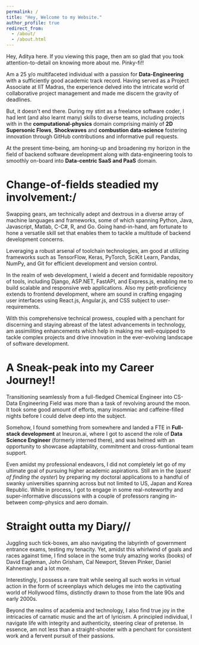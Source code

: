 ```yaml
---
permalink: /
title: "Hey, Welcome to my Website."
author_profile: true
redirect_from: 
  - /about/
  - /about.html
---
```


Hey, Aditya here. If you viewing this page, then am so glad that you took attention-to-detail on knowing more about me. Pinky-fi!! 

Am a 25 y/o multifaceted individual with a passion for **Data-Engineering** with a sufficiently good academic track record. Having served as a Project Associate at IIT Madras, the experience delved into the intricate world of collaborative project management and made me discern the gravity of deadlines. 

But, it doesn't end there. During my stint as a freelance software coder, I had lent (and also learnt many) skills to diverse teams, including projects with in the **computational-physics** domain comprising mainly of **2D Supersonic Flows**, **Shockwaves** and **combustion data-science** fostering innovation through GitHub contributions and informative pull requests. 

At the present time-being, am honing-up and broadening my horizon in the field of backend software development along with data-engineering tools to smoothly on-board into **Data-centric SaaS and PaaS** domain.

Change-of-fields steadied my involvement:/
======
Swapping gears, am technically adept and dextrous in a diverse array of machine languages and frameworks, some of which spanning Python, Java, Javascript, Matlab, C-C#, R, and Go. Going hand-in-hand, am fortunate to hone a versatile skill set that enables them to tackle a multitude of backend development concerns. 

Leveraging a robust arsenal of toolchain technologies, am good at utilizing frameworks such as TensorFlow, Keras, PyTorch, SciKit Learn, Pandas, NumPy, and Git for efficient development and version control.

In the realm of web development, I wield a decent and formidable repository of tools, including Django, ASP.NET, FastAPI, and Express.js, enabling me to build scalable and responsive web applications. Also my petit-proficiency extends to frontend development, where am sound in crafting engaging user interfaces using React.js, Angular.js, and CSS subject to user-requirements.

With this comprehensive technical prowess, coupled with a penchant for discerning and staying abreast of the latest advancements in technology, am assimiliting enhancements which help in making me well-equipped to tackle complex projects and drive innovation in the ever-evolving landscape of software development.

A Sneak-peak into my Career Journey!!
======
Transitioning seamlessly from a full-fledged Chemical Engineer into CS-Data Engineering Field was more than a task of revolving around the moon. It took some good amount of efforts, many insomniac and caffeine-filled nights before I could delve deep into the subject. 

Somehow, I found something from somewhere and landed a FTE in **Full-stack development** at Ineuron.ai, where I got to ascend the role of **Data Science Engineer** (formerly interned there), and was helmed with an opportunity to showcase adaptability, commitment and cross-funtional team support. 

Even amidst my professional endeavors, I did not completely let go of my ultimate goal of pursuing higher academic aspirations. Still am in the (_quest of finding the oyster_) by preparing my doctoral applications to a handful of swanky universities spanning across but not limited to US, Japan and Korea Republic. While in process, I got to engage in some real-noteworthy and super-informative discussions with a couple of professors ranging in-between comp-physics and aero domain.

Straight outta my Diary//
======
Juggling such tick-boxes, am also navigating the labyrinth of government entrance exams, testing my tenacity. Yet, amidst this whirlwind of goals and races against time, I find solace in the some truly amazing works (books) of David Eagleman, John Grisham, Cal Newport, Steven Pinker, Daniel Kahneman and a lot more. 

Interestingly, I possess a rare trait while seeing all such works in virtual action in the form of screenplays which deluges me into the captivating world of Hollywood films, distinctly drawn to those from the late 90s and early 2000s. 

Beyond the realms of academia and technology, I also find true joy in the intricacies of carnatic music and the art of lyricism. A principled individual, I navigate life with integrity and authenticity, steering clear of pretense. In essence, am not less than a straight-shooter with a penchant for consistent work and a fervent pursuit of their passions.
